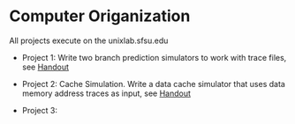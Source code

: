 # Computer Origanization
All projects execute on the unixlab.sfsu.edu
* Project 1: Write two branch prediction simulators to work with trace files, see [Handout](https://github.com/bojms45/San-Francisco-State-University/blob/master/Computer%20Organization/Project%201/S18P1b.pdf)

* Project 2: Cache Simulation. Write a data cache simulator that uses data memory address traces as input, see [Handout](https://github.com/bojms45/San-Francisco-State-University/blob/master/Computer%20Organization/Project%202/S18P2.pdf)
* Project 3: 
